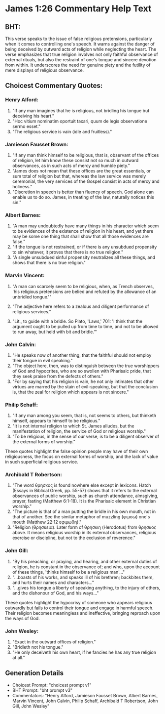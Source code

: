 # James 1:26 Commentary Help Text

## BHT:
This verse speaks to the issue of false religious pretensions, particularly when it comes to controlling one's speech. It warns against the danger of being deceived by outward acts of religion while neglecting the heart. The verse emphasizes that true religion involves not only faithful observance of external rituals, but also the restraint of one's tongue and sincere devotion from within. It underscores the need for genuine piety and the futility of mere displays of religious observance.

## Choicest Commentary Quotes:
### Henry Alford:
1. "If any man imagines that he is religious, not bridling his tongue but deceiving his heart." 
2. "Hoc vitium nominatim oportuit taxari, quum de legis observatione sermo esset." 
3. "The religious service is vain (idle and fruitless)."

### Jamieson Fausset Brown:
1. "If any man think himself to be religious, that is, observant of the offices of religion, let him know these consist not so much in outward observances, as in such acts of mercy and humble piety."
2. "James does not mean that these offices are the great essentials, or sum total of religion but that, whereas the law service was merely ceremonial, the very services of the Gospel consist in acts of mercy and holiness."
3. "Discretion in speech is better than fluency of speech. God alone can enable us to do so. James, in treating of the law, naturally notices this sin."

### Albert Barnes:
1. "A man may undoubtedly have many things in his character which seem to be evidences of the existence of religion in his heart, and yet there may be some one thing that shall show that all those evidences are false."
2. "If the tongue is not restrained, or if there is any unsubdued propensity to sin whatever, it proves that there is no true religion."
3. "A single unsubdued sinful propensity neutralizes all these things, and shows that there is no true religion."

### Marvin Vincent:
1. "A man can scarcely seem to be religious, when, as Trench observes, 'his religious pretensions are belied and refuted by the allowance of an unbridled tongue.'" 

2. "The adjective here refers to a zealous and diligent performance of religious services."

3. "Lit., to guide with a bridle. So Plato, 'Laws,' 701: 'I think that the argument ought to be pulled up from time to time, and not to be allowed to run away, but held with bit and bridle.'"

### John Calvin:
1. "He speaks now of another thing, that the faithful should not employ their tongue in evil speaking."
2. "The object here, then, was to distinguish between the true worshippers of God and hypocrites, who are so swollen with Pharisaic pride, that they seek praise from the defects of others."
3. "For by saying that his religion is vain, he not only intimates that other virtues are marred by the stain of evil-speaking, but that the conclusion is, that the zeal for religion which appears is not sincere."

### Philip Schaff:
1. "If any man among you seem, that is, not seems to others, but thinketh himself, appears to himself to be religious." 
2. "It is not internal religion to which St. James alludes, but the manifestation of religion, the service of God or religious worship."
3. "To be religious, in the sense of our verse, is to be a diligent observer of the external forms of worship."

These quotes highlight the false opinion people may have of their own religiousness, the focus on external forms of worship, and the lack of value in such superficial religious service.

### Archibald T Robertson:
1. "The word θρησκος is found nowhere else except in lexicons. Hatch (Essays in Biblical Greek, pp. 55-57) shows that it refers to the external observances of public worship, such as church attendance, almsgiving, prayer, fasting (Matthew 6:1-18). It is the Pharisaic element in Christian worship."
2. "The picture is that of a man putting the bridle in his own mouth, not in that of another. See the similar metaphor of muzzling (φιμοω) one's mouth (Matthew 22:12 εφιμωθη)."
3. "Religion (θρησκεια). Later form of θρησκιη (Herodotus) from θρησκος above. It means religious worship in its external observances, religious exercise or discipline, but not to the exclusion of reverence."

### John Gill:
1. "By his preaching, or praying, and hearing, and other external duties of religion, he is constant in the observance of; and who, upon the account of these things, 'thinks himself to be a religious man'..."
2. "...boasts of his works, and speaks ill of his brethren; backbites them, and hurts their names and characters..."
3. "...gives his tongue a liberty of speaking anything, to the injury of others, and the dishonour of God, and his ways..."

These quotes highlight the hypocrisy of someone who appears religious outwardly but fails to control their tongue and engage in harmful speech. Their religion becomes meaningless and ineffective, bringing reproach upon the ways of God.

### John Wesley:
1. "Exact in the outward offices of religion."
2. "Bridleth not his tongue."
3. "He only deceiveth his own heart, if he fancies he has any true religion at all."


## Generation Details
- Choicest Prompt: "choicest prompt v1"
- BHT Prompt: "bht prompt v3"
- Commentators: "Henry Alford, Jamieson Fausset Brown, Albert Barnes, Marvin Vincent, John Calvin, Philip Schaff, Archibald T Robertson, John Gill, John Wesley"

